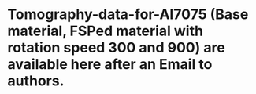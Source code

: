 # Tomography-data-for-Al7075 (Base material, FSPed material with rotation speed 300 and 900) are available here after an Email to authors. 
